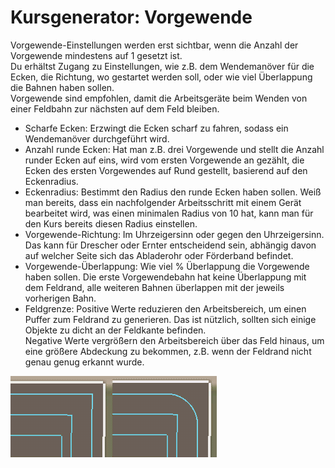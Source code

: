 # Kursgenerator: Vorgewende

  
Vorgewende-Einstellungen werden erst sichtbar, wenn die Anzahl der Vorgewende mindestens auf 1 gesetzt ist.  
Du erhältst Zugang zu Einstellungen, wie z.B. dem Wendemanöver für die Ecken, die Richtung, wo gestartet werden soll, oder wie viel Überlappung die Bahnen haben sollen.  
Vorgewende sind empfohlen, damit die Arbeitsgeräte beim Wenden von einer Feldbahn zur nächsten auf dem Feld bleiben.  

  
- Scharfe Ecken: Erzwingt die Ecken scharf zu fahren, sodass ein Wendemanöver durchgeführt wird.  
- Anzahl runde Ecken: Hat man z.B. drei Vorgewende und stellt die Anzahl runder Ecken auf eins, wird vom ersten Vorgewende an gezählt, die Ecken des ersten Vorgewendes auf Rund gestellt, basierend auf den Eckenradius.  
- Eckenradius: Bestimmt den Radius den runde Ecken haben sollen. Weiß man bereits, dass ein nachfolgender Arbeitsschritt mit einem Gerät bearbeitet wird, was einen minimalen Radius von 10 hat, kann man für den Kurs bereits diesen Radius einstellen.  
- Vorgewende-Richtung: Im Uhrzeigersinn oder gegen den Uhrzeigersinn. Das kann für Drescher oder Ernter entscheidend sein, abhängig davon auf welcher Seite sich das Abladerohr oder Förderband befindet.  
- Vorgewende-Überlappung: Wie viel % Überlappung die Vorgewende haben sollen. Die erste Vorgewendebahn hat keine Überlappung mit dem Feldrand, alle weiteren Bahnen überlappen mit der jeweils vorherigen Bahn.  
- Feldgrenze: Positive Werte reduzieren den Arbeitsbereich, um einen Puffer zum Feldrand zu generieren. Das ist nützlich, sollten sich einige Objekte zu dicht an der Feldkante befinden.  
Negative Werte vergrößern den Arbeitsbereich über das Feld hinaus, um eine größere Abdeckung zu bekommen, z.B. wenn der Feldrand nicht genau genug erkannt wurde.  

![Image](../assets/images/sharproundcorner_0_0_330_130.png)


